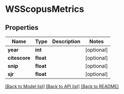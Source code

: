 # WSScopusMetrics

## Properties
Name | Type | Description | Notes
------------ | ------------- | ------------- | -------------
**year** | **int** |  | [optional] 
**citescore** | **float** |  | [optional] 
**snip** | **float** |  | [optional] 
**sjr** | **float** |  | [optional] 

[[Back to Model list]](../README.md#documentation-for-models) [[Back to API list]](../README.md#documentation-for-api-endpoints) [[Back to README]](../README.md)


